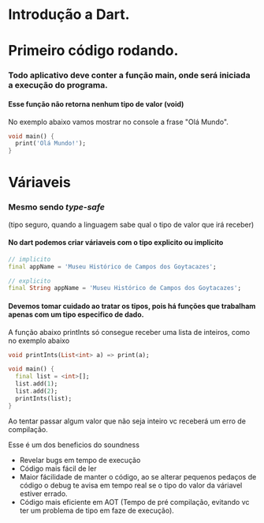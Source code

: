 # Introdução a Dart.

# Primeiro código rodando.
### Todo aplicativo deve conter a função main, onde será iniciada a execução do programa.
#### Esse função não retorna nenhum tipo de valor (void)

No exemplo abaixo vamos mostrar no console a frase "Olá Mundo".

```dart
void main() {
  print('Olá Mundo!');
}
```

# Váriaveis

### Mesmo sendo *type-safe* 
(tipo seguro, quando a linguagem sabe qual o tipo de valor que irá receber)

#### No dart podemos criar váriaveis com o tipo explicito ou implicito

```dart
// implicito
final appName = 'Museu Histórico de Campos dos Goytacazes';

// explicito
final String appName = 'Museu Histórico de Campos dos Goytacazes';
```

#### Devemos tomar cuidado ao tratar os tipos, pois há funções que trabalham apenas com um tipo especifico de dado.

A função abaixo printInts só consegue receber uma lista de inteiros, como no exemplo abaixo

```dart
void printInts(List<int> a) => print(a);

void main() {
  final list = <int>[];
  list.add(1);
  list.add(2);
  printInts(list);
}
```

Ao tentar passar algum valor que não seja inteiro vc receberá um erro de compilação.

Esse é um dos beneficios do soundness

 - Revelar bugs em tempo de execução
 - Código mais fácil de ler
 - Maior fácilidade de manter o código, ao se alterar pequenos pedaços de código o debug te avisa em tempo real se o tipo do valor da váriavel estiver errado.
 - Código mais eficiente em AOT (Tempo de pré compilação, evitando vc ter um problema de tipo em faze de execução).